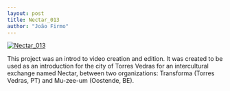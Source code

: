 ```yaml
---
layout: post
title: Nectar_013
author: "João Firmo"
---
```

[![Nectar_013](https://img.youtube.com/vi/4VuM25y896U/0.jpg)](https://www.youtube.com/watch?v=4VuM25y896U "Nectar_013")

This project was an introd to video creation and edition. It was created to be used as an introduction for the city of Torres Vedras for an intercultural exchange named Nectar, between two organizations: Transforma (Torres Vedras, PT) and Mu-zee-um (Oostende, BE).


